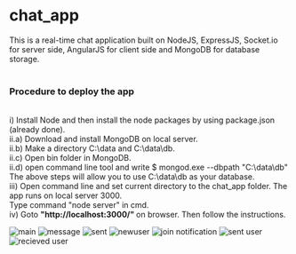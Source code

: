 # chat_app

This is a real-time chat application built on NodeJS, ExpressJS, Socket.io for server side, AngularJS for client side and MongoDB for database storage.<br /><br />

<h3>Procedure to deploy the app</h3> <br /> i) Install Node and then install the node packages by using package.json (already done). <br />
ii.a) Download and install MongoDB on local server. <br />
ii.b) Make a directory C:\data and C:\data\db. <br />
ii.c) Open bin folder in MongoDB.  <br />
ii.d) open command line tool and write $ mongod.exe --dbpath "C:\data\db" <br />
The above steps will allow you to use C:\data\db as your database.<br />
iii) Open command line and set current directory to the chat_app folder. The app runs on local server 3000. <br />
Type command "node server" in cmd.<br />
iv) Goto <strong> "http://localhost:3000/" </strong> on browser. Then follow the instructions.

![main](https://user-images.githubusercontent.com/28799334/53494312-76f03c00-3ac3-11e9-906f-9f8aec69085f.PNG)
![message](https://user-images.githubusercontent.com/28799334/53494321-7c4d8680-3ac3-11e9-9a64-6763403acf20.PNG)
![sent](https://user-images.githubusercontent.com/28799334/53494323-7e174a00-3ac3-11e9-8fb4-42d68a7eab90.PNG)
![newuser](https://user-images.githubusercontent.com/28799334/53494325-7f487700-3ac3-11e9-8f26-388c89bae1b3.PNG)
![join notification](https://user-images.githubusercontent.com/28799334/53494332-82436780-3ac3-11e9-8448-eb74dcce1186.PNG)
![sent user](https://user-images.githubusercontent.com/28799334/53494335-84a5c180-3ac3-11e9-829e-5e440a2f18a8.PNG)
![recieved user](https://user-images.githubusercontent.com/28799334/53494347-8bcccf80-3ac3-11e9-8503-7e6a37d49aca.PNG)





